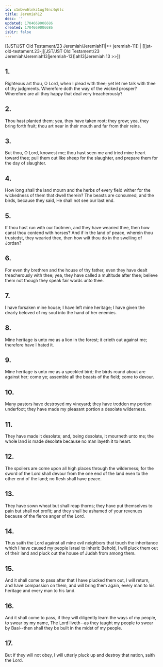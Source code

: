 ```yaml
---
id: x1nbww6lnkz1ugf6nc4q6lc
title: Jeremiah12
desc: ''
updated: 1704669006686
created: 1704669006686
isDir: false
---
```

[[JST/JST Old Testament/23 Jeremiah/Jeremiah11|<<-jeremiah-11]] | [[jst-old-testament.23-j[[JST/JST Old Testament/23 Jeremiah/Jeremiah13|jeremiah-13]]ah13|Jeremiah 13 >>]]
## 1.
Righteous art thou, O Lord, when I plead with thee; yet let me talk with thee of thy judgments. Wherefore doth the way of the wicked prosper? Wherefore are all they happy that deal very treacherously?
## 2.
Thou hast planted them; yea, they have taken root; they grow; yea, they bring forth fruit; thou art near in their mouth and far from their reins.
## 3.
But thou, O Lord, knowest me; thou hast seen me and tried mine heart toward thee; pull them out like sheep for the slaughter, and prepare them for the day of slaughter.
## 4.
How long shall the land mourn and the herbs of every field wither for the wickedness of them that dwell therein? The beasts are consumed, and the birds, because they said, He shall not see our last end.
## 5.
If thou hast run with our footmen, and they have wearied thee, then how canst thou contend with horses? And if in the land of peace, wherein thou trustedst, they wearied thee, then how wilt thou do in the swelling of Jordan?
## 6.
For even thy brethren and the house of thy father, even they have dealt treacherously with thee; yea, they have called a multitude after thee; believe them not though they speak fair words unto thee.
## 7.
I have forsaken mine house; I have left mine heritage; I have given the dearly beloved of my soul into the hand of her enemies.
## 8.
Mine heritage is unto me as a lion in the forest; it crieth out against me; therefore have I hated it.
## 9.
Mine heritage is unto me as a speckled bird; the birds round about are against her; come ye; assemble all the beasts of the field; come to devour.
## 10.
Many pastors have destroyed my vineyard; they have trodden my portion underfoot; they have made my pleasant portion a desolate wilderness.
## 11.
They have made it desolate; and, being desolate, it mourneth unto me; the whole land is made desolate because no man layeth it to heart.
## 12.
The spoilers are come upon all high places through the wilderness; for the sword of the Lord shall devour from the one end of the land even to the other end of the land; no flesh shall have peace.
## 13.
They have sown wheat but shall reap thorns; they have put themselves to pain but shall not profit; and they shall be ashamed of your revenues because of the fierce anger of the Lord.
## 14.
Thus saith the Lord against all mine evil neighbors that touch the inheritance which I have caused my people Israel to inherit: Behold, I will pluck them out of their land and pluck out the house of Judah from among them.
## 15.
And it shall come to pass after that I have plucked them out, I will return, and have compassion on them, and will bring them again, every man to his heritage and every man to his land.
## 16.
And it shall come to pass, if they will diligently learn the ways of my people, to swear by my name, The Lord liveth\--as they taught my people to swear by Baal\--then shall they be built in the midst of my people.
## 17.
But if they will not obey, I will utterly pluck up and destroy that nation, saith the Lord.

